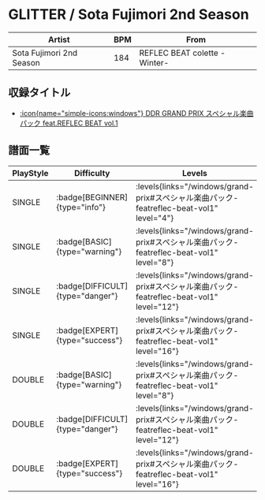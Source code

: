 # GLITTER / Sota Fujimori 2nd Season

|Artist|BPM|From|
|------|---|----|
|Sota Fujimori 2nd Season|184|REFLEC BEAT colette -Winter-|

## 収録タイトル

- [:icon{name="simple-icons:windows"} DDR GRAND PRIX スペシャル楽曲パック feat.REFLEC BEAT vol.1](/windows/grand-prix#スペシャル楽曲パック-featreflec-beat-vol1)

## 譜面一覧

|PlayStyle|Difficulty|Levels|Notes|Movie|
|---------|----------|------|-----|-----|
|SINGLE| :badge[BEGINNER]{type="info"}| :levels{links="/windows/grand-prix#スペシャル楽曲パック-featreflec-beat-vol1" level="4"}|137/7||
|SINGLE| :badge[BASIC]{type="warning"}| :levels{links="/windows/grand-prix#スペシャル楽曲パック-featreflec-beat-vol1" level="8"}|326/16||
|SINGLE| :badge[DIFFICULT]{type="danger"}| :levels{links="/windows/grand-prix#スペシャル楽曲パック-featreflec-beat-vol1" level="12"}|485/27||
|SINGLE| :badge[EXPERT]{type="success"}| :levels{links="/windows/grand-prix#スペシャル楽曲パック-featreflec-beat-vol1" level="16"}|651/51||
|DOUBLE| :badge[BASIC]{type="warning"}| :levels{links="/windows/grand-prix#スペシャル楽曲パック-featreflec-beat-vol1" level="8"}|298/16||
|DOUBLE| :badge[DIFFICULT]{type="danger"}| :levels{links="/windows/grand-prix#スペシャル楽曲パック-featreflec-beat-vol1" level="12"}|484/27||
|DOUBLE| :badge[EXPERT]{type="success"}| :levels{links="/windows/grand-prix#スペシャル楽曲パック-featreflec-beat-vol1" level="16"}|650/51||
